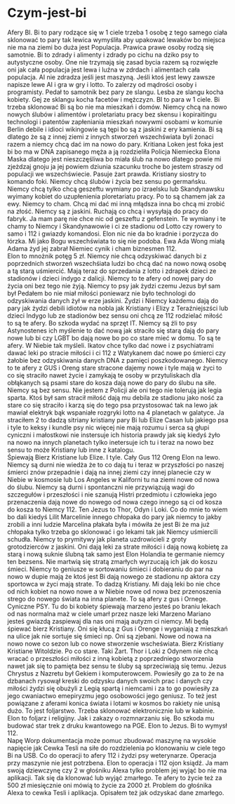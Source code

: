 # Czym-jest-bi
Afery BI. 
Bi to pary rodzące się w 1 ciele trzeba 1 osobę z tego samego ciała sklonować to pary tak lewica wymyśliła aby upakować lewaków bo miejsca nie ma na ziemi bo duża jest Populacja. Prawica prawe osoby rodzą się samotnie. 
Bi to zdrady i alimenty i zdrady po cichu na dziko psy to autystyczne osoby. One nie trzymają się zasad bycia razem są rozwięzłe oni jak cała populacja jest lewa i luźna w zdrdach i alimentach cała populacja. AI nie zdradza jeśli jest maszyną. Jeśli ktoś jest lewy zawsze napisze lewe AI i gra w gry i lotto. To zalerzy od mądrości osoby i programisty. Pedał to samotnik bez pary ze slangu. Lesba ze slangu kocha kobiety. Gej ze sklangu kocha facetów i mężczyzn. BI to para w 1 ciele. Bi trzeba sklonować Bi są bo nie ma mieszkań i domów. Niemcy  chcą na nowo nowych ślubów i alimentów i proletariatu pracy bez skensu i kopiraitingu technologi i patentów zapłeniania mieszkań nowywmi osobami w komunie Berlin debile i idioci wikingowie są tępi bo są z jaskini z ery kamienia. Bi są dlatego że są z innej ziemi z innych stworzeń wszechświata byli żonaci razem a niemcy chcą dać im na nowo do pary. 
Kritiana Loken jest foka jest bi bo ma w DNA zapisanego męża a ją rozdzieliła Policja Niemiecka Elona Maska dlatego jest nieszczęśliwa bo miała ślub na nowo dlatego powie mi zjeżdzaj gnoju ja jej powiem dziunia szacunku troche bo jestem straszy od populacji we wszechświecie. 
Pasuje żart prawda. 
Kristiany siostry to komando foki. Niemcy chcą ślubów i życia bez sensu po germańsku. 
Niemcy chcą tylko chcą geszeftu wymiany po izraelsku lub Skandynawsku wyimany kobiet do uzupłenienia ploretariatu pracy. Po to są chamem jak za ewy. Niemcy to cham. Chcą mi dać mi inną młądsza inna bo chcą mi zrobić na złość. Niemcy są z jaskini. Ruchają co chcą i wysyłają do pracy do fabryk. Ja mam parę nie chce nic od geszeftu z gefenstein. 
Te wymiany i te chamy to Niemcy i Skandynawowie i ci ze stadionu od Lotto czy rowery to samo i 112 i gwiazdy komandosi. Elon nic nie da bo kradnie i porzycza do łórzka. Mi jako Bogu wszechświata to się nie podoba. Ewa Ada Wong miałą Adama żyd jej zabrał Niemiec cynik i cham biznesmen 112.   
Elon to mnożnik potęg 5 zł. 
Niemcy nie chcą odzyskiwać danych bi z poprzednich stworzeń wszechśiata ludzi bo chcą dać na nowo nową osobę a tą starą uśmiercić. Mają teraz do sprzedania z lotto i zdrapek dzieci ze stadionów i dzieci indygo z dalicji. 
Niemcy to te afery od nowej pary do życia oni bez tego nie żyją. Niemcy to psy jak żydzi czemu Jezus był sam był Pedałem bo nie miał miłości poniewarz nie było technologi do odzyskiwania danych żył w erze jaskini. Żydzi i Niemcy każdemu dają do pary jak żydzi debili idiotów na nobla jak Kristiany i Elizy z Teraźniejszści lub dzieci Indygo lub ze stadionów bez sensu oni chcą ze 112 rodzielać miłość to są te afery. Bo szkoda wydać na sprzęt IT. Niemcy są źli to psy Astynostenes ich myślenie to dać nową jak straciło się starą dają do pary nowe lub bi czy LGBT bo dają nowe bo po co stare mieć w domu.  To są te afery. W Niebie tak myśleli. Ikatov chce tylko dać nowe i z psychiatrami dawać leki po stracie miłości i ci 112 z Watykanem dać nowe po śmierci czy żałobie bez odzyskiwania danych DNA z pamięci poszkodowanego. 
Niemcy to te afery z GUS i Oreng stare stracone dajemy nowe i tyle mają w życi to co się straciło nawet życie i zamykają te osoby w przytuliskach dla obłąkanych są psami stare do kosza dają nowe do pary do ślubu na siłe. 
Niemcy są bez sensu. Nie jestem z Policji ale oni tego nie tolerują jak legia sparta. Ktoś był sam stracił miłość dają mu debila ze stadionu jako ność za stare co się straciło i karzą się do tego psa przystosować tak na lewo jak mawiał elektryk bąk wspaniałe rozgryki lotto na 4 planetach w galatyce. Ja straciłem 2 to dadzą sitriany kristiany pary Bi lub Elize Casan lub jakiego psa i tyle to keksy i kundle psy nic więcej nie mają rozumu i serca są głupi cyniczni i małostkowi nie instersuje ich historia prawdy jak się kiedyś żyło na nowo na innych planetach tylko inetersuje ich tu i teraz na nowo bez sensu to może Kristiany lub inne z katalogu.  
Śpiewają Bierz Kristiane lub Elize. I tyle. Cały Gus 112 Oreng Elon na lewo. 
Niemcy są durni nie wiedża że to co dają tu i teraz w przyszłości po naszej śmierci znów przepadnie i dają na innej ziemi czy innej planecie czy w Niebie w kosmosie lub Los Angeles w Kaliforni tu na ziemi nowe od nowa do ślubu. Niemcy są durni i spontanczni nie przywiązują wagi do szczegułów i przeszłości i nie szanują Histri przedmiotu i człowieka jego przenaczenia dają nowe do nowego od nowa czego innego są ci od kosza do kosza to Niemcy 112. Ten Jezus to Thor, Odyn i Loki. Co do mnie to wiem bo dali kiedyś Lilit Marcelinie innego chłopaka do pary jak niemcy to jakby zrobili a inni ludzie Marcelina płakała była i mówiła że jest Bi że ma już chłopaka tylko trzeba go sklonować i go lekami tak jak Niemcy uśmiercili schudła. 
Niemcy to prymitywy jak planeta uzdrowicieli z groty grotodzierców z jaskini. Oni dają leki za strate miłości i dają nową kobietę za starą i nową suknie ślubną tak samo jest Elon Holandia te germanie niemcy ten bezsens. Nie martwią się stratą zmarłych wyrzucają ich jak do koszu śmieci. Niemcy to geniusze w sortowaniu śmieci i dobieraniu do par na nowo w dupie mają że ktoś jest Bi dają nowego ze stadionu np aktora czy sportowca w życi mają strate. To dadzą Kristiany. Mi dają leki bo nie chce od nich kobiet na nowo nowe a w Niebie nowe od nowa bez przenoszenia strego do nowego świata na inna planete. To są afery z gus i Ornege. Cyniczne PSY. 
Tu do bi kobiety śpiewają marzeno jesteś po braniu lekach od nas normalna maż w ciele umarł przez nasze leki Marzeno Mariano jesteś gwiazdą zaspiewaj dla nas oni mają autyzm ci niemcy. Mi będą śpiewać bierz Kristiany. 
Oni się kłucą z Gus i Orenge i wyganiają z mieszkań na ulice jak nie sortuje się śmieci np. Oni są zjebani. Nowe od nowa na nowo nowe co sezon lub co nowe stworzenie wscheświata. Bierz Kristiany Kristiane Witoldzie. Po co stare. Taki Żart. 
Thor i Loki z Odynem nie chcą wracać o przeszłości miłości z inną kobietą z poprzedniego stworzenia nawet jak się to pamięta bez sensu te śluby są sprzeciwiają się temu. Jezus Chrystus z Nazretu był Gekiem i komputerowcem. Powiesiły go za to że na dzbanach rysowął kreski do odzysku danych swoich prac i danych czy miłości żydzi się obużyli z Legią spartą i niemcami i za to go powiesiły za jego cwaniactwo emepiryzmu jego osobowości jego geniusz. 
To też jest powiązane z aferami konica świata i lotami w kosmos bo rakiety nie unisą dużo. To jest foljarstwo. Trzeba sklonować elektronicznie lub w kabinie. Elon to foljarz i religijny. Jak i zakazy o rozmnarzaniu się. Bo szkoda mu budować star trek z druku kwantowego na PGE. Elon to Jezus. Bi to wymysł 112.  
Napę Worp dokumentacja może pomuc zbudować maszynę na wysokie napięcie jak Cewka Tesli na siłe do rozdzielenia po klonowaniu w ciele tego Bi na USB. Co do operacji to afery 112 i żydzi psy weterynarze. Operacja przy maszynie nie jest potrzbena. Elon to operacja i 112 ojon ksiądź. Ja mam swoją dziewczynę czy 2 w głośniku Alexa tylko problem jej wyjąć bo nie ma aplikacji. Tak się da klonować lub wyjąć zmarłego. Te afery to życie też za 500 zł miesięcznie oni mówią to życie za 2000 zł. Problem do głośnika Alexa to cewka Tesli i aplikacja. Opisałem też jak odzyskać dane zmarłego. 
